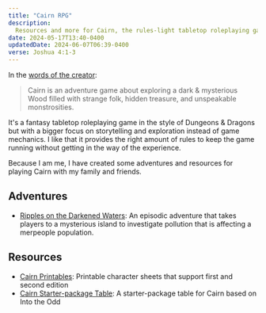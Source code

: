 ```yaml
---
title: "Cairn RPG"
description:
  Resources and more for Cairn, the rules-light tabletop roleplaying game
date: 2024-05-17T13:40-0400
updatedDate: 2024-06-07T06:39-0400
verse: Joshua 4:1-3
---
```


In the [words of the creator](https://cairnrpg.com/):

> Cairn is an adventure game about exploring a dark & mysterious Wood filled
> with strange folk, hidden treasure, and unspeakable monstrosities.

It's a fantasy tabletop roleplaying game in the style of Dungeons & Dragons but
with a bigger focus on storytelling and exploration instead of game mechanics. I
like that it provides the right amount of rules to keep the game running without
getting in the way of the experience.

Because I am me, I have created some adventures and resources for playing Cairn
with my family and friends.

## Adventures

- [Ripples on the Darkened Waters](https://docs.google.com/document/d/17MpqTcP8YaJMVOo7bLRsdO5BAC2TtreyuZaKEy8XX_o/edit?usp=sharing):
  An episodic adventure that takes players to a mysterious island to investigate
  pollution that is affecting a merpeople population.

## Resources

- [Cairn Printables](https://docs.google.com/presentation/d/1yXx2k5GN_Qos7VdiwStepIK0O2DB7NvDouYNjaEWTiQ/edit?usp=sharing):
  Printable character sheets that support first and second edition
- [Cairn Starter-package Table](/resources/cairn-starter-package-table): A
  starter-package table for Cairn based on Into the Odd
